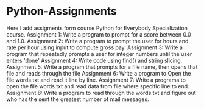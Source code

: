 # Python-Assignments
Here I add  assigments form course Python for Everybody Specialization course.
Assignment 1: Write a program to prompt for a score between 0.0 and 1.0.
Assignment 2: Write a program to prompt the user for hours and rate per hour using input to compute gross pay.
Assignment 3: Write a program that repeatedly prompts a user for integer numbers until the user enters 'done'
Assignment 4: Write code using find() and string slicing.
Assignment 5: Write a program that prompts for a file name, then opens that file and reads through the file
Assignment 6: Write a program to Open the file words.txt and read it line by line.
Assignment 7: Write a programa to open the file words.txt and read data from file where specific line to end.
Assignment 8: Write a program to read through the words.txt and figure out who has the sent the greatest number of mail messages.

